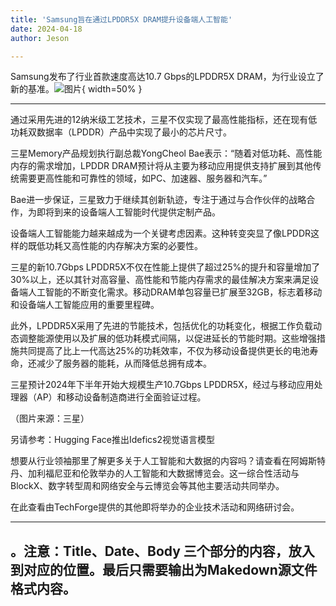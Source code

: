 ```yaml
---
title: 'Samsung旨在通过LPDDR5X DRAM提升设备端人工智能'
date: 2024-04-18
author: Jeson

---
```


Samsung发布了行业首款速度高达10.7 Gbps的LPDDR5X DRAM，为行业设立了新的基准。![图片](https://www.artificialintelligence-news.com/wp-content/uploads/sites/9/2024/04/samsung-lpddr5x-dram-on-device-ai-artificial-intelligenc-optimised.jpg){ width=50% }

---
通过采用先进的12纳米级工艺技术，三星不仅实现了最高性能指标，还在现有低功耗双数据率（LPDDR）产品中实现了最小的芯片尺寸。

三星Memory产品规划执行副总裁YongCheol Bae表示：“随着对低功耗、高性能内存的需求增加，LPDDR DRAM预计将从主要为移动应用提供支持扩展到其他传统需要更高性能和可靠性的领域，如PC、加速器、服务器和汽车。”

Bae进一步保证，三星致力于继续其创新轨迹，专注于通过与合作伙伴的战略合作，为即将到来的设备端人工智能时代提供定制产品。

设备端人工智能能力越来越成为一个关键考虑因素。这种转变突显了像LPDDR这样的既低功耗又高性能的内存解决方案的必要性。

三星的新10.7Gbps LPDDR5X不仅在性能上提供了超过25%的提升和容量增加了30%以上，还以其针对高容量、高性能和节能内存需求的最佳解决方案来满足设备端人工智能的不断变化需求。移动DRAM单包容量已扩展至32GB，标志着移动和设备端人工智能应用的重要里程碑。

此外，LPDDR5X采用了先进的节能技术，包括优化的功耗变化，根据工作负载动态调整能源使用以及扩展的低功耗模式间隔，以促进延长的节能时期。这些增强措施共同提高了比上一代高达25%的功耗效率，不仅为移动设备提供更长的电池寿命，还减少了服务器的能耗，从而降低总拥有成本。

三星预计2024年下半年开始大规模生产10.7Gbps LPDDR5X，经过与移动应用处理器（AP）和移动设备制造商进行全面验证过程。

（图片来源：三星）

另请参考：Hugging Face推出Idefics2视觉语言模型

想要从行业领袖那里了解更多关于人工智能和大数据的内容吗？请查看在阿姆斯特丹、加利福尼亚和伦敦举办的人工智能和大数据博览会。这一综合性活动与BlockX、数字转型周和网络安全与云博览会等其他主要活动共同举办。

在此查看由TechForge提供的其他即将举办的企业技术活动和网络研讨会。

---

。注意：Title、Date、Body 三个部分的内容，放入到对应的位置。最后只需要输出为Makedown源文件格式内容。
---
